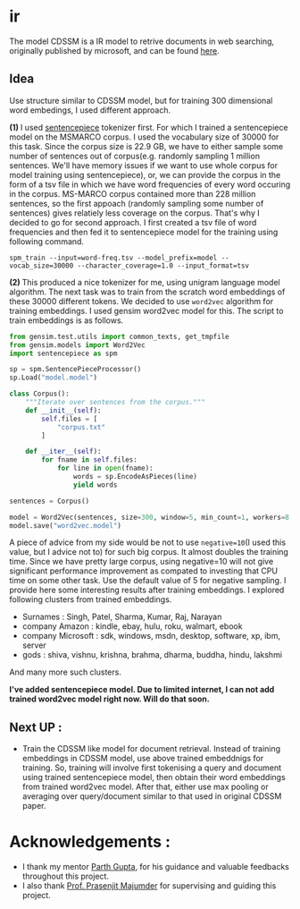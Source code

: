 # ir

The model CDSSM is a IR model to retrive documents in web searching, originally published by microsoft, and can be found [here](https://www.microsoft.com/en-us/research/publication/a-latent-semantic-model-with-convolutional-pooling-structure-for-information-retrieval/).

## Idea
Use structure similar to CDSSM model, but for training 300 dimensional word embedings, I used different approach.<br>

<b>(1) </b> I used [sentencepiece](https://github.com/google/sentencepiece) tokenizer first. For which I trained a sentencepiece model on the MSMARCO corpus. I used the vocabulary size of 30000 for this task. Since the corpus size is 22.9 GB, we have to either sample some number of sentences out of corpus(e.g. randomly sampling 1 million sentences. We'll have memory issues if we want to use whole corpus for model training using sentencepiece), or, we can provide the corpus in the form of a tsv file in which we have word frequencies of every word occuring in the corpus. MS-MARCO corpus contained more than 228 million sentences, so the first appoach (randomly sampling some number of sentences) gives relatiely less coverage on the corpus. That's why I decided to go for second approach. I first created a tsv file of word frequencies and then fed it to sentencepiece model for the training using following command. 

```
spm_train --input=word-freq.tsv --model_prefix=model --vocab_size=30000 --character_coverage=1.0 --input_format=tsv
```

<b>(2) </b> This produced a nice tokenizer for me, using unigram language model algorithm. The next task was to train from the scratch word embeddings of these 30000 different tokens. We decided to use `word2vec` algorithm for training embeddings. I used gensim word2vec model for this. The script to train embeddings is as follows. 

```python
from gensim.test.utils import common_texts, get_tmpfile
from gensim.models import Word2Vec
import sentencepiece as spm

sp = spm.SentencePieceProcessor()
sp.Load("model.model")

class Corpus():
    """Iterate over sentences from the corpus."""
    def __init__(self):
        self.files = [
            "corpus.txt"
        ]

    def __iter__(self):
        for fname in self.files:
            for line in open(fname):
                words = sp.EncodeAsPieces(line)
                yield words

sentences = Corpus()

model = Word2Vec(sentences, size=300, window=5, min_count=1, workers=8, sg=1, negative=10)
model.save("word2vec.model")
```
A piece of advice from my side would be not to use `negative=10`(I used this value, but I advice not to) for such big corpus. It almost doubles the training time. Since we have pretty large corpus, using negative=10 will not give significant performance improvement as compated to investing that CPU time on some other task. Use the default value of 5 for negative sampling.  I provide here some interesting results after training embeddings. I explored following clusters from trained embeddings. 

* Surnames : Singh, Patel, Sharma, Kumar, Raj, Narayan 
* company Amazon : kindle, ebay, hulu, roku, walmart, ebook
* company Microsoft : sdk, windows, msdn, desktop, software, xp, ibm, server
* gods : shiva, vishnu, krishna, brahma, dharma, buddha, hindu, lakshmi

And many more such clusters.

<b>I've added sentencepiece model. Due to limited internet, I can not add trained word2vec model right now. Will do that soon. </b>

## Next UP : 
 
* Train the CDSSM like model for document retrieval. Instead of training embeddings in CDSSM model, use above trained embeddnigs for training. So, training will involve first tokenising a query and document using trained sentencepiece model, then obtain their word embeddings from trained word2vec model. After that, either use max pooling or averaging over query/document similar to that used in original CDSSM paper. 

# Acknowledgements : 
* I thank my mentor [Parth Gupta](https://pgupta.gitlab.io/), for his guidance and valuable feedbacks throughout this project.
* I also thank [Prof. Prasenjit Majumder](https://www.daiict.ac.in/profile/prasenjit-majumder/) for supervising and guiding this project.


